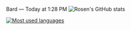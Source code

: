 Bard — Today at 1:28 PM
![Rosen's GitHub stats](https://github-readme-stats.vercel.app/api?username=Rosen&count_private=true&theme=tokyonight&hide=prs,contribs,issues)

[![Most used languages](https://github-readme-stats.vercel.app/api/top-langs/?username=Rosen&layout=compact&theme=tokyonight)](https://github.com/anuraghazra/github-readme-stats)
